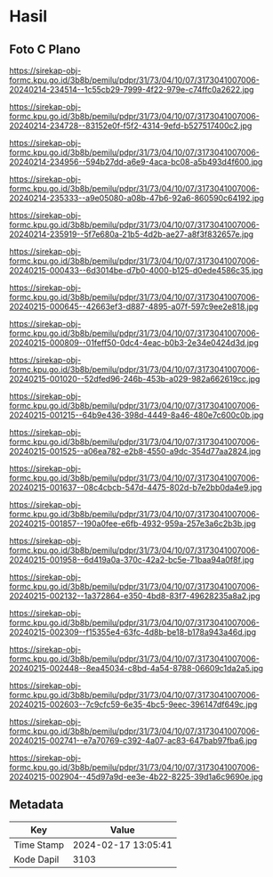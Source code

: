 # Hasil

## Foto C Plano

https://sirekap-obj-formc.kpu.go.id/3b8b/pemilu/pdpr/31/73/04/10/07/3173041007006-20240214-234514--1c55cb29-7999-4f22-979e-c74ffc0a2622.jpg

https://sirekap-obj-formc.kpu.go.id/3b8b/pemilu/pdpr/31/73/04/10/07/3173041007006-20240214-234728--83152e0f-f5f2-4314-9efd-b527517400c2.jpg

https://sirekap-obj-formc.kpu.go.id/3b8b/pemilu/pdpr/31/73/04/10/07/3173041007006-20240214-234956--594b27dd-a6e9-4aca-bc08-a5b493d4f600.jpg

https://sirekap-obj-formc.kpu.go.id/3b8b/pemilu/pdpr/31/73/04/10/07/3173041007006-20240214-235333--a9e05080-a08b-47b6-92a6-860590c64192.jpg

https://sirekap-obj-formc.kpu.go.id/3b8b/pemilu/pdpr/31/73/04/10/07/3173041007006-20240214-235919--5f7e680a-21b5-4d2b-ae27-a8f3f832657e.jpg

https://sirekap-obj-formc.kpu.go.id/3b8b/pemilu/pdpr/31/73/04/10/07/3173041007006-20240215-000433--6d3014be-d7b0-4000-b125-d0ede4586c35.jpg

https://sirekap-obj-formc.kpu.go.id/3b8b/pemilu/pdpr/31/73/04/10/07/3173041007006-20240215-000645--42663ef3-d887-4895-a07f-597c9ee2e818.jpg

https://sirekap-obj-formc.kpu.go.id/3b8b/pemilu/pdpr/31/73/04/10/07/3173041007006-20240215-000809--01feff50-0dc4-4eac-b0b3-2e34e0424d3d.jpg

https://sirekap-obj-formc.kpu.go.id/3b8b/pemilu/pdpr/31/73/04/10/07/3173041007006-20240215-001020--52dfed96-246b-453b-a029-982a662619cc.jpg

https://sirekap-obj-formc.kpu.go.id/3b8b/pemilu/pdpr/31/73/04/10/07/3173041007006-20240215-001215--64b9e436-398d-4449-8a46-480e7c600c0b.jpg

https://sirekap-obj-formc.kpu.go.id/3b8b/pemilu/pdpr/31/73/04/10/07/3173041007006-20240215-001525--a06ea782-e2b8-4550-a9dc-354d77aa2824.jpg

https://sirekap-obj-formc.kpu.go.id/3b8b/pemilu/pdpr/31/73/04/10/07/3173041007006-20240215-001637--08c4cbcb-547d-4475-802d-b7e2bb0da4e9.jpg

https://sirekap-obj-formc.kpu.go.id/3b8b/pemilu/pdpr/31/73/04/10/07/3173041007006-20240215-001857--190a0fee-e6fb-4932-959a-257e3a6c2b3b.jpg

https://sirekap-obj-formc.kpu.go.id/3b8b/pemilu/pdpr/31/73/04/10/07/3173041007006-20240215-001958--6d419a0a-370c-42a2-bc5e-71baa94a0f8f.jpg

https://sirekap-obj-formc.kpu.go.id/3b8b/pemilu/pdpr/31/73/04/10/07/3173041007006-20240215-002132--1a372864-e350-4bd8-83f7-49628235a8a2.jpg

https://sirekap-obj-formc.kpu.go.id/3b8b/pemilu/pdpr/31/73/04/10/07/3173041007006-20240215-002309--f15355e4-63fc-4d8b-be18-b178a943a46d.jpg

https://sirekap-obj-formc.kpu.go.id/3b8b/pemilu/pdpr/31/73/04/10/07/3173041007006-20240215-002448--8ea45034-c8bd-4a54-8788-06609c1da2a5.jpg

https://sirekap-obj-formc.kpu.go.id/3b8b/pemilu/pdpr/31/73/04/10/07/3173041007006-20240215-002603--7c9cfc59-6e35-4bc5-9eec-396147df649c.jpg

https://sirekap-obj-formc.kpu.go.id/3b8b/pemilu/pdpr/31/73/04/10/07/3173041007006-20240215-002741--e7a70769-c392-4a07-ac83-647bab97fba6.jpg

https://sirekap-obj-formc.kpu.go.id/3b8b/pemilu/pdpr/31/73/04/10/07/3173041007006-20240215-002904--45d97a9d-ee3e-4b22-8225-39d1a6c9690e.jpg


## Metadata

| Key        | Value               |
| ---------- | ------------------- |
| Time Stamp | 2024-02-17 13:05:41 |
| Kode Dapil | 3103                |



